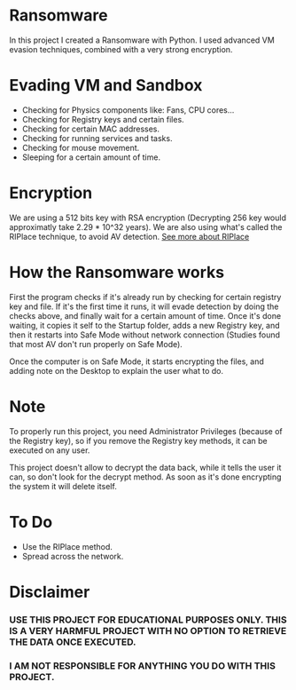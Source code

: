 # Ransomware
In this project I created a Ransomware with Python.
I used advanced VM evasion techniques, combined with a very strong encryption.

# Evading VM and Sandbox
* Checking for Physics components like: Fans, CPU cores...
* Checking for Registry keys and certain files.
* Checking for certain MAC addresses.
* Checking for running services and tasks.
* Checking for mouse movement.
* Sleeping for a certain amount of time.

# Encryption
We are using a 512 bits key with RSA encryption (Decrypting 256 key would approximatly take 2.29 * 10^32 years).
We are also using what's called the RIPlace technique, to avoid AV detection.
[See more about RIPlace](https://www.bleepingcomputer.com/news/security/new-riplace-bypass-evades-windows-10-av-ransomware-protection/)

# How the Ransomware works
First the program checks if it's already run by checking for certain registry key and file.
If it's the first time it runs, it will evade detection by doing the checks above, and finally wait for a certain amount of time.
Once it's done waiting, it copies it self to the Startup folder, adds a new Registry key, and then it restarts into Safe Mode without network connection (Studies found that most AV don't run properly on Safe Mode).

Once the computer is on Safe Mode, it starts encrypting the files, and adding note on the Desktop to explain the user what to do.

# Note
To properly run this project, you need Administrator Privileges (because of the Registry key), so if you remove the Registry key methods, it can be executed on any user.

This project doesn't allow to decrypt the data back, while it tells the user it can, so don't look for the decrypt method.
As soon as it's done encrypting the system it will delete itself.

# To Do
* Use the RIPlace method.
* Spread across the network.

# Disclaimer
### USE THIS PROJECT FOR EDUCATIONAL PURPOSES ONLY. THIS IS A VERY HARMFUL PROJECT WITH NO OPTION TO RETRIEVE THE DATA ONCE EXECUTED.
### I AM NOT RESPONSIBLE FOR ANYTHING YOU DO WITH THIS PROJECT.
